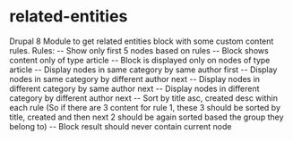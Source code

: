 # related-entities
Drupal 8 Module to get related entities block with some custom content rules.
Rules:
-- Show only first 5 nodes based on rules
-- Block shows content only of type article
-- Block is displayed only on nodes of type article
-- Display nodes in same category by same author first
-- Display nodes in same category by different author next
-- Display nodes in different category by same author next
-- Display nodes in different category by different author next
-- Sort by title asc, created desc within each rule (So if there are 3 content for rule 1, these 3 should be sorted by title, created and then next 2 should be again sorted based the group they belong to)
-- Block result should never contain current node

